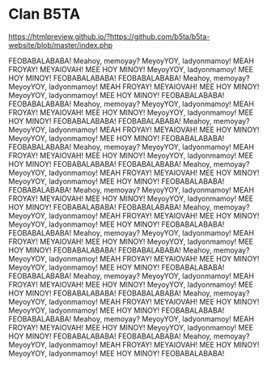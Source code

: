 # Clan B5TA

https://htmlpreview.github.io/?https://github.com/b5ta/b5ta-website/blob/master/index.php

FEOBABALABABA!
Meahoy, memoyay? 
MeyoyYOY, ladyonmamoy!
MEAH FROYAY!
MEYAIOVAH!
MEE HOY MINOY!
MeyoyYOY, ladyonmamoy!
MEE HOY MINOY!
FEOBABALABABA!
FEOBABALABABA!
Meahoy, memoyay? 
MeyoyYOY, ladyonmamoy!
MEAH FROYAY!
MEYAIOVAH!
MEE HOY MINOY!
MeyoyYOY, ladyonmamoy!
MEE HOY MINOY!
FEOBABALABABA!
FEOBABALABABA!
Meahoy, memoyay? 
MeyoyYOY, ladyonmamoy!
MEAH FROYAY!
MEYAIOVAH!
MEE HOY MINOY!
MeyoyYOY, ladyonmamoy!
MEE HOY MINOY!
FEOBABALABABA!
FEOBABALABABA!
Meahoy, memoyay? 
MeyoyYOY, ladyonmamoy!
MEAH FROYAY!
MEYAIOVAH!
MEE HOY MINOY!
MeyoyYOY, ladyonmamoy!
MEE HOY MINOY!
FEOBABALABABA!
FEOBABALABABA!
Meahoy, memoyay? 
MeyoyYOY, ladyonmamoy!
MEAH FROYAY!
MEYAIOVAH!
MEE HOY MINOY!
MeyoyYOY, ladyonmamoy!
MEE HOY MINOY!
FEOBABALABABA!
FEOBABALABABA!
Meahoy, memoyay? 
MeyoyYOY, ladyonmamoy!
MEAH FROYAY!
MEYAIOVAH!
MEE HOY MINOY!
MeyoyYOY, ladyonmamoy!
MEE HOY MINOY!
FEOBABALABABA!
FEOBABALABABA!
Meahoy, memoyay? 
MeyoyYOY, ladyonmamoy!
MEAH FROYAY!
MEYAIOVAH!
MEE HOY MINOY!
MeyoyYOY, ladyonmamoy!
MEE HOY MINOY!
FEOBABALABABA!
FEOBABALABABA!
Meahoy, memoyay? 
MeyoyYOY, ladyonmamoy!
MEAH FROYAY!
MEYAIOVAH!
MEE HOY MINOY!
MeyoyYOY, ladyonmamoy!
MEE HOY MINOY!
FEOBABALABABA!
FEOBABALABABA!
Meahoy, memoyay? 
MeyoyYOY, ladyonmamoy!
MEAH FROYAY!
MEYAIOVAH!
MEE HOY MINOY!
MeyoyYOY, ladyonmamoy!
MEE HOY MINOY!
FEOBABALABABA!
FEOBABALABABA!
Meahoy, memoyay? 
MeyoyYOY, ladyonmamoy!
MEAH FROYAY!
MEYAIOVAH!
MEE HOY MINOY!
MeyoyYOY, ladyonmamoy!
MEE HOY MINOY!
FEOBABALABABA!
FEOBABALABABA!
Meahoy, memoyay? 
MeyoyYOY, ladyonmamoy!
MEAH FROYAY!
MEYAIOVAH!
MEE HOY MINOY!
MeyoyYOY, ladyonmamoy!
MEE HOY MINOY!
FEOBABALABABA!
FEOBABALABABA!
Meahoy, memoyay? 
MeyoyYOY, ladyonmamoy!
MEAH FROYAY!
MEYAIOVAH!
MEE HOY MINOY!
MeyoyYOY, ladyonmamoy!
MEE HOY MINOY!
FEOBABALABABA!
FEOBABALABABA!
Meahoy, memoyay? 
MeyoyYOY, ladyonmamoy!
MEAH FROYAY!
MEYAIOVAH!
MEE HOY MINOY!
MeyoyYOY, ladyonmamoy!
MEE HOY MINOY!
FEOBABALABABA!
FEOBABALABABA!
Meahoy, memoyay? 
MeyoyYOY, ladyonmamoy!
MEAH FROYAY!
MEYAIOVAH!
MEE HOY MINOY!
MeyoyYOY, ladyonmamoy!
MEE HOY MINOY!
FEOBABALABABA!

